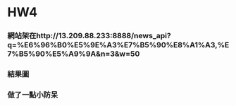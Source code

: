 # HW4

### 網站架在http://13.209.88.233:8888/news_api?q=%E6%96%B0%E5%9E%A3%E7%B5%90%E8%A1%A3,%E7%B5%90%E5%A9%9A&n=3&w=50

### 結果圖

### 做了一點小防呆
